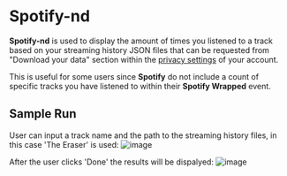 # Spotify-nd

**Spotify-nd** is used to display the amount of times you listened to a track based on your streaming history JSON files that can be requested from "Download your data" section within the [privacy settings](https://www.spotify.com/us/account/privacy/) of your account.

This is useful for some users since **Spotify** do not include a count of specific tracks you have listened to within their **Spotify Wrapped** event.

## Sample Run

User can input a track name and the path to the streaming history files, in this case 'The Eraser' is used:
![image](https://user-images.githubusercontent.com/66740014/148571637-c701b88a-5794-4cbd-8237-549c8e5caa8b.png)

After the user clicks 'Done' the results will be dispalyed:
![image](https://user-images.githubusercontent.com/66740014/148574168-0bffc6cb-d42c-43dd-b0de-2866d009c231.png)
